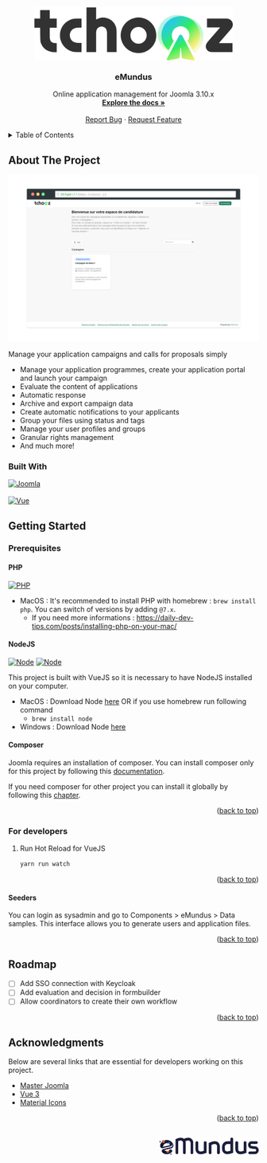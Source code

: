 <!-- PROJECT LOGO -->
<br />
<div align="center">
  <a href="https://git.emundus.io/emundus/saas/app_tchooz" style="display: flex;justify-content: center;align-items: center;gap: 16px">
    <img src="images/custom/logo.png" alt="Core logo" width="400">
  </a>

<h3 align="center">eMundus</h3>

  <p align="center">
    Online application management for Joomla 3.10.x
    <br />
    <a href="https://emundus.atlassian.net/wiki/spaces/HD/overview"><strong>Explore the docs »</strong></a>
    <br />
    <br />
    <a href="https://git.emundus.io/emundus/cms/core/-/issues">Report Bug</a>
    ·
    <a href="https://git.emundus.io/emundus/cms/core/-/issues">Request Feature</a>
  </p>
</div>



<!-- TABLE OF CONTENTS -->
<details>
  <summary>Table of Contents</summary>
  <ol>
    <li>
      <a href="#about-the-project">About The Project</a>
      <ul>
        <li><a href="#built-with">Built With</a></li>
      </ul>
    </li>
    <li>
      <a href="#getting-started">Getting Started</a>
      <ul>
        <li><a href="#prerequisites">Prerequisites</a></li>
        <li><a href="#installation">Installation</a></li>
      </ul>
    </li>
    <li><a href="#roadmap">Roadmap</a></li>
    <li><a href="#acknowledgments">Acknowledgments</a></li>
  </ol>
</details>



<!-- ABOUT THE PROJECT -->
## About The Project


[![Product Name Screen Shot][product-screenshot]](https://demo.tchooz.io)

Manage your application campaigns and calls for proposals simply

* Manage your application programmes, create your application portal and launch your campaign
* Evaluate the content of applications
* Automatic response
* Archive and export campaign data
* Create automatic notifications to your applicants
* Group your files using status and tags
* Manage your user profiles and groups
* Granular rights management
* And much more!

### Built With

[![Joomla][Joomla.com]][Joomla-url]
<br/><br/>
[![Vue][Vue.js]][Vue-url]

<!-- GETTING STARTED -->
## Getting Started


### Prerequisites

#### PHP
[![PHP][PHP-min-badge]][PHP-url]
* MacOS : It's recommended to install PHP with homebrew : `brew install php`. You can switch of versions by adding `@7.x`.
    * If you need more informations : https://daily-dev-tips.com/posts/installing-php-on-your-mac/

#### NodeJS
[![Node][Node-min-badge]][Node-url]
[![Node][Node-reco-badge]][Node-url]

This project is built with VueJS so it is necessary to have NodeJS installed on your computer.
* MacOS : Download Node [here][Node-url] OR if you use homebrew run following command
    * `brew install node`
* Windows : Download Node [here][Node-url]

#### Composer
Joomla requires an installation of composer.
You can install composer only for this project by following this [documentation][Composer-local-installation].

If you need composer for other project you can install it globally by following this [chapter][Composer-global-installation].

<p align="right">(<a href="#readme-top">back to top</a>)</p>

<!-- DEV USAGE -->
### For developers
1. Run Hot Reload for VueJS
   ```sh
   yarn run watch
   ```

<p align="right">(<a href="#readme-top">back to top</a>)</p>

#### Seeders
You can login as sysadmin and go to Components > eMundus > Data samples.
This interface allows you to generate users and application files.

<p align="right">(<a href="#readme-top">back to top</a>)</p>


<!-- ROADMAP -->
## Roadmap

- [ ] Add SSO connection with Keycloak
- [ ] Add evaluation and decision in formbuilder
- [ ] Allow coordinators to create their own workflow

<p align="right">(<a href="#readme-top">back to top</a>)</p>


<!-- ACKNOWLEDGMENTS -->
## Acknowledgments

Below are several links that are essential for developers working on this project.

* [Master Joomla](https://developer.joomla.org/)
* [Vue 3](https://vuejs.org/guide/introduction.html)
* [Material Icons](https://fonts.google.com/icons?icon.set=Material+Icons)

<p align="right">(<a href="#readme-top">back to top</a>)</p>
<br/>
<img src="images/logo.png" alt="Core logo" align="right" width="200">
<br/><p></p><p></p><br/>



<!-- MARKDOWN LINKS & IMAGES -->
<!-- https://www.markdownguide.org/basic-syntax/#reference-style-links -->
[product-screenshot]: images/product-screenshot.png
[Vue.js]: https://img.shields.io/badge/Vue.js-35495E?style=for-the-badge&logo=vuedotjs&logoColor=4FC08D
[Vue-url]: https://vuejs.org/
[Joomla.com]: https://img.shields.io/badge/Joomla%203.10.X-5091CD?style=for-the-badge&logo=joomla&logoColor=white
[Joomla-url]: https://www.joomla.fr/
[Node-url]: https://nodejs.org/
[Node-min-badge]: https://img.shields.io/badge/min-16.x-orange
[Node-reco-badge]: https://img.shields.io/badge/recommended-18.x-green
[Composer-local-installation]: https://getcomposer.org/download/
[Composer-global-installation]: https://getcomposer.org/doc/00-intro.md#globally
[PHP-min-badge]: https://img.shields.io/badge/dependencies-PHP%207.4-green
[PHP-url]: https://www.php.net/manual/en/install.macosx.php
[Mailtrap-url]: https://mailtrap.io



